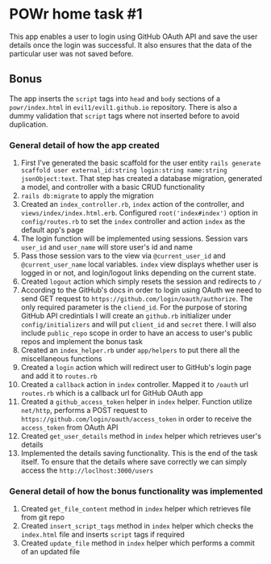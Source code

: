 # POWr home task #1

This app enables a user to login using GitHub OAuth API and save the user details once the login was successful.
It also ensures that the data of the particular user was not saved before.

## Bonus  
The app inserts the `script` tags into `head` and `body` sections of a `powr/index.html` in `evil1/evil1.github.io` repository.
There is also a dummy validation that `script` tags where not inserted before to avoid duplication.

### General detail of how the app created
1. First I've generated the basic scaffold for the user entity `rails generate scaffold user external_id:string login:string name:string jsonObject:text`.
That step has created a database migration, generated a model, and controller with a basic CRUD functionality
2. `rails db:migrate` to apply the migration
3. Created an `index_controller.rb`, `index` action of the controller, and `views/index/index.html.erb`. Configured `root('index#index')` option in `config/routes.rb`
 to set the `index` controller and action `index` as the default app's page
4. The login function will be implemented using sessions. Session vars `user_id` and `user_name` will store user's id and name
5. Pass those session vars to the view via `@current_user_id` and `@current_user_name` local variables. `index` view displays whether 
user is logged in or not, and login/logout links depending on the current state. 
6. Created `logout` action which simply resets the session and redirects to `/`
7. According to the GitHub's docs in order to login using OAuth we need to send GET request to `https://github.com/login/oauth/authorize`.
The only required parameter is the `cliend_id`. For the purpose of storing GitHub API credintials I will create an `github.rb` initializer
under `config/initializers` and will put `client_id` and `secret` there. I will also include `public_repo` scope
in order to have an access to user's public repos and implement the bonus task
8. Created an `index_helper.rb` under `app/helpers` to put there all the miscellaneous functions
9. Created a `login` action which will redirect user to GitHub's login page and add it to `routes.rb`
10. Created a `callback` action in `index` controller. Mapped it to `/oauth` url `routes.rb` which is a callback url for GitHub OAuth app
11. Created a `github_access_token` helper in `index` helper. Function utilize `net/http`, performs a POST request to `https://github.com/login/oauth/access_token`
in order to receive the `access_token` from OAuth API
12. Created `get_user_details` method in `index` helper which retrieves user's details
13. Implemented the details saving functionality. This is the end of the task itself. To ensure that the details
where save correctly we can simply access the `http://loclhost:3000/users`

### General detail of how the bonus functionality was implemented
1. Created `get_file_content` method in `index` helper which retrieves file from git repo
2. Created `insert_script_tags` method in `index` helper which checks the `index.html` file and inserts
`script` tags if required
3. Created `update_file` method in `index` helper which performs a commit of an updated file

  